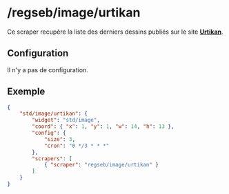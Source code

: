 # /regseb/image/urtikan

Ce scraper recupère la liste des derniers dessins publiés sur le site
**[Urtikan](http://www.urtikan.net/)**.

## Configuration

Il n'y a pas de configuration.

## Exemple

```JSON
{
    "std/image/urtikan": {
        "widget": "std/image",
        "coord": { "x": 1, "y": 1, "w": 14, "h": 13 },
        "config": {
            "size": 3,
            "cron": "0 */3 * * *"
        },
        "scrapers": [
            { "scraper": "regseb/image/urtikan" }
        ]
    }
}
```
